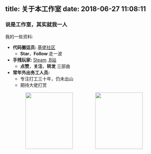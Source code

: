 title: 关于本工作室
date: 2018-06-27 11:08:11
---
### 说是工作室，其实就我一人 


我的一些资料:

* **代码搬运员:** [基佬社区](https://github.com/DaZiYuan) 
    * **Star**，**Follow** 走一波   
* **手残玩家:** [Steam](https://steamcommunity.com/id/DaZiYuan/)  ,[B站](https://space.bilibili.com/32676827) 
    * **点赞**，**关注**，**转发** 三部曲
* **常年外出务工人员:** 
    * 专注打工三十年，仍未出山
    * 期待大佬打赏
    <figure class="half">
    <img src="https://mscoder.cn/res/imgs/zfb.png"  style="display:inline !important;width:150px;height:180px"/>&nbsp;&nbsp;&nbsp;&nbsp;&nbsp;&nbsp;&nbsp;&nbsp;&nbsp;&nbsp;&nbsp;&nbsp;&nbsp;&nbsp;&nbsp;&nbsp;&nbsp;&nbsp;<img  style="display:inline !important;;width:150px;height:180px" src="https://mscoder.cn/res/imgs/wx.png"/>
    </figure>
